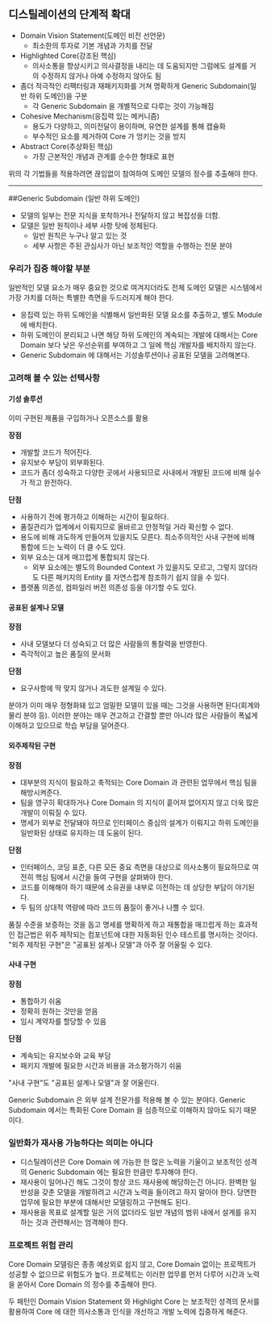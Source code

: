 ## 디스틸레이션의 단계적 확대

* Domain Vision Statement(도메인 비전 선언문)
  * 최소한의 투자로 기본 개념과 가치를 전달
* Highlighted Core(강조된 핵심)
  * 의사소통을 향상시키고 의사결정을 내리는 데 도움되지만 그럼에도 설계를 거의 수정하지 않거나 아예 수정하지 않아도 됨
* 좀더 적극적인 리팩터링과 재패키지화를 거쳐 명확하게 Generic Subdomain(일반 하위 도메인)을 구분
  * 각 Generic Subdomain 을 개별적으로 다루는 것이 가능해짐
* Cohesive Mechanism(응집력 있는 메커니즘)
  * 용도가 다양하고, 의미전달이 용이하며, 유연한 설계를 통해 캡슐화
  * 부수적인 요소를 제거하여 Core 가 엉키는 것을 방지
* Abstract Core(추상화된 핵심)
  * 가장 근본적인 개념과 관계를 순수한 형태로 표현

위의 각 기법들을 적용하려면 끊임없이 참여하여 도메인 모델의 정수를 추출해야 한다.

- - -

##Generic Subdomain (일반 하위 도메인)

* 모델의 일부는 전문 지식을 포착하거나 전달하지 않고 복잡성을 더함.
* 모델은 일반 원칙이나 세부 사항 탓에 정체된다.
  * 일반 원칙은 누구나 알고 있는 것
  * 세부 사항은 주된 관심사가 아닌 보조적인 역할을 수행하는 전문 분야

### 우리가 집중 해야할 부분
일반적인 모델 요소가 매우 중요한 것으로 여겨지더라도 전체 도메인 모델은 시스템에서 가장 가치를 더하는 특별한 측면을 두드러지게 해야 한다.

* 응집력 있는 하위 도메인을 식별해서 일반화된 모델 요소를 추출하고, 별도 Module 에 배치한다.
* 하위 도메인이 분리되고 나면 해당 하위 도메인의 계속되는 개발에 대해서는 Core Domain 보다 낮은 우선순위를 부여하고 그 일에 핵심 개발자를 배치하지 않는다.
* Generic Subdomain 에 대해서는 기성솔루션이나 공표된 모델을 고려해본다.

### 고려해 볼 수 있는 선택사항

#### 기성 솔루션
이미 구현된 제품을 구입하거나 오픈소스를 활용

**장점**
* 개발할 코드가 적어진다.
* 유지보수 부담이 외부화된다.
* 코드가 좀더 성숙하고 다양한 곳에서 사용되므로 사내에서 개발된 코드에 비해 실수가 적고 완전하다.

**단점**
* 사용하기 전에 평가하고 이해하는 시간이 필요하다.
* 품질관리가 업계에서 이뤄지므로 올바르고 안정적일 거라 확신할 수 없다.
* 용도에 비해 과도하게 만들어져 있을지도 모른다. 최소주의적인 사내 구현에 비해 통합에 드는 노력이 더 클 수도 있다.
* 외부 요소는 대게 매끄럽게 통합되지 않는다.
  * 외부 요소에는 별도의 Bounded Context 가 있을지도 모르고, 그렇지 않더라도 다른 패키지의 Entity 를 자연스럽게 참조하기 쉽지 않을 수 있다.
* 플랫폼 의존성, 컴파일러 버전 의존성 등을 야기할 수도 있다.

#### 공표된 설계나 모델

**장점**
* 사내 모델보다 더 성숙되고 더 많은 사람들의 통찰력을 반영한다.
* 즉각적이고 높은 품질의 문서화

**단점**
* 요구사항에 딱 맞지 않거나 과도한 설계일 수 있다.

분야가 이미 매우 정형화돼 있고 엄밀한 모델이 있을 때는 그것을 사용하면 된다(회계와 물리 분야 등).
이러한 분야는 매우 견고하고 간결할 뿐만 아니라 많은 사람들이 폭넓게 이해하고 있으므로 학습 부담을 덜어준다.
 
#### 외주제작된 구현

**장점**
* 대부분의 지식이 필요하고 축적되는 Core Domain 과 관련된 업무에서 핵심 팀을 해방시켜준다.
* 팀을 영구히 확대하거나 Core Domain 의 지식이 흩어져 없어지지 않고 더욱 많은 개발이 이뤄질 수 있다.
* 명세가 외부로 전달돼야 하므로 인터페이스 중심의 설계가 이뤄지고 하위 도메인을 일반화된 상태로 유지하는 데 도움이 된다.

**단점**
* 인터페이스, 코딩 표준, 다른 모든 중요 측면을 대상으로 의사소통이 필요하므로 여전히 핵심 팀에서 시간을 들여 구현을 살펴봐야 한다.
* 코드를 이해해야 하기 때문에 소유권을 내부로 이전하는 데 상당한 부담이 야기된다.
* 두 팀의 상대적 역량에 따라 코드의 품질이 좋거나 나쁠 수 있다.

품질 수준을 보증하는 것을 돕고 명세를 명확하게 하고 재통합을 매끄럽게 하는 효과적인 접근법은 위주 제작되는 컴포넌트에 대한 자동화된 인수 테스트를 명시하는 것이다.
"외주 제작된 구현"은 "공표된 설계나 모델"과 아주 잘 어울릴 수 있다.
 
#### 사내 구현

**장점**
* 통합하기 쉬움
* 정확히 원하는 것만을 얻음
* 임시 계약자를 할당할 수 있음

**단점**
* 계속되는 유지보수와 교육 부담
* 패키지 개발에 필요한 시간과 비용을 과소평가하기 쉬움

"사내 구현"도 "공표된 설계나 모델"과 잘 어울린다.
 
Generic Subdomain 은 외부 설계 전문가를 적용해 볼 수 있는 분야다. Generic Subdomain 에서는 특화된 Core Domain 을 심층적으로 이해하지 않아도
되기 때문이다.

### 일반화가 재사용 가능하다는 의미는 아니다

* 디스틸레이션은 Core Domain 에 가능한 한 많은 노력을 기울이고 보조적인 성격의 Generic Subdomain 에는 필요한 만큼만 투자해야 한다.
* 재사용이 일어나긴 해도 그것이 항상 코드 재사용에 해당하는건 아니다. 완벽한 일반성을 갖춘 모델을 개발하려고 시간과 노력을 들이려고 하지 말아야 한다. 당면한 업무에 필요한 부분에 대해서만 모델링하고 구현해도 된다.
* 재사용을 목표로 설계할 일은 거의 없더라도 일반 개념의 범위 내에서 설계를 유지하는 것과 관련해서는 엄격해야 한다.

### 프로젝트 위험 관리

Core Domain 모델링은 종종 예상외로 쉽지 않고, Core Domain 없이는 프로젝트가 성공할 수 없으므로 위험도가 높다. 프로젝트는 이러한 업무를 먼저 다루어
시간과 노력을 쏟아서 Core Domain 의 정수를 추출해야 한다. 

두 패턴인 Domain Vision Statement 와 Highlight Core 는 보조적인 성격의 문서를 활용하여 Core 에 대한 의사소통과 인식을 개선하고 개발 노력에 집중하게 해준다.
